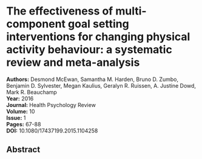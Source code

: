 # The effectiveness of multi-component goal setting interventions for changing physical activity behaviour: a systematic review and meta-analysis

**Authors:** Desmond McEwan, Samantha M. Harden, Bruno D. Zumbo, Benjamin D. Sylvester, Megan Kaulius, Geralyn R. Ruissen, A. Justine Dowd, Mark R. Beauchamp  
**Year:** 2016  
**Journal:** Health Psychology Review  
**Volume:** 10  
**Issue:** 1  
**Pages:** 67-88  
**DOI:** 10.1080/17437199.2015.1104258  

## Abstract


